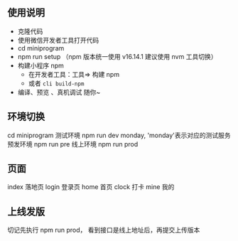 ## 使用说明

- 克隆代码
- 使用微信开发者工具打开代码
- cd miniprogram
- npm run setup （npm 版本统一使用 v16.14.1 建议使用 nvm 工具切换）
- 构建小程序 npm
  - 在开发者工具：工具=> 构建 npm
  - 或者 `cli build-npm`
- 编译、预览 、真机调试 随你~

## 环境切换

cd miniprogram
测试环境 npm run dev monday, 'monday'表示对应的测试服务
预发环境 npm run pre
线上环境 npm run prod

## 页面

index 落地页
login 登录页
home 首页
clock 打卡
mine 我的

## 上线发版

切记先执行 npm run prod， 看到接口是线上地址后，再提交上传版本
